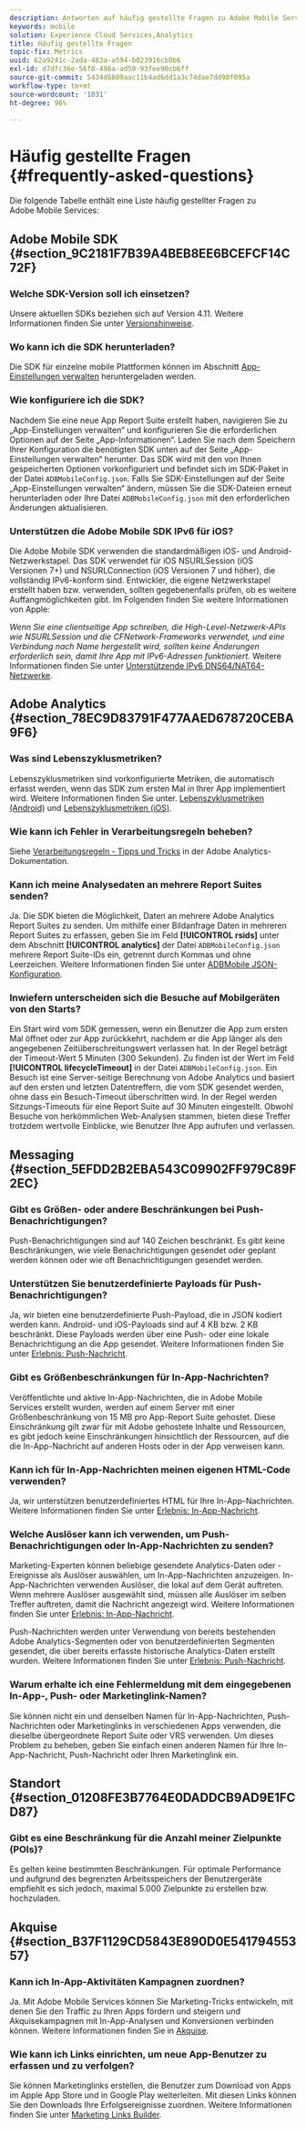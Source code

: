 ```yaml
---
description: Antworten auf häufig gestellte Fragen zu Adobe Mobile Services sowie allgemeine Funktionsbeschreibungen.
keywords: mobile
solution: Experience Cloud Services,Analytics
title: Häufig gestellte Fragen
topic-fix: Metrics
uuid: 62a9241c-2ada-483a-a594-b023916cb0b6
exl-id: d7dfc36e-56f0-498a-ad50-93fee90cb6ff
source-git-commit: 5434d8809aac11b4ad6dd1a3c74dae7dd98f095a
workflow-type: tm+mt
source-wordcount: '1031'
ht-degree: 96%

---
```


# Häufig gestellte Fragen {#frequently-asked-questions}

Die folgende Tabelle enthält eine Liste häufig gestellter Fragen zu Adobe Mobile Services:

## Adobe Mobile SDK {#section_9C2181F7B39A4BEB8EE6BCEFCF14C72F}

### Welche SDK-Version soll ich einsetzen?

Unsere aktuellen SDKs beziehen sich auf Version 4.11. Weitere Informationen finden Sie unter [Versionshinweise](https://experienceleague.adobe.com/docs/release-notes/experience-cloud/current.html?lang=de).

### Wo kann ich die SDK herunterladen?

Die SDK für einzelne mobile Plattformen können im Abschnitt [App-Einstellungen verwalten](/help/using/c-manage-app-settings/c-manage-app-settings.md) heruntergeladen werden.

### Wie konfiguriere ich die SDK?

Nachdem Sie eine neue App Report Suite erstellt haben, navigieren Sie zu „App-Einstellungen verwalten“ und konfigurieren Sie die erforderlichen Optionen auf der Seite „App-Informationen“. Laden Sie nach dem Speichern Ihrer Konfiguration die benötigten SDK unten auf der Seite „App-Einstellungen verwalten“ herunter. Das SDK wird mit den von Ihnen gespeicherten Optionen vorkonfiguriert und befindet sich im SDK-Paket in der Datei `ADBMobileConfig.json`. Falls Sie SDK-Einstellungen auf der Seite „App-Einstellungen verwalten“ ändern, müssen Sie die SDK-Dateien erneut herunterladen oder Ihre Datei `ADBMobileConfig.json` mit den erforderlichen Änderungen aktualisieren.

### Unterstützen die Adobe Mobile SDK IPv6 für iOS?

Die Adobe Mobile SDK verwenden die standardmäßigen iOS- und Android-Netzwerkstapel. Das SDK verwendet für iOS NSURLSession (iOS Versionen 7+) und NSURLConnection (iOS Versionen 7 und höher), die vollständig IPv6-konform sind. Entwickler, die eigene Netzwerkstapel erstellt haben bzw. verwenden, sollten gegebenenfalls prüfen, ob es weitere Auffangmöglichkeiten gibt. Im Folgenden finden Sie weitere Informationen von Apple:

*Wenn Sie eine clientseitige App schreiben, die High-Level-Netzwerk-APIs wie NSURLSession und die CFNetwork-Frameworks verwendet, und eine Verbindung nach Name hergestellt wird, sollten keine Änderungen erforderlich sein, damit Ihre App mit IPv6-Adressen funktioniert.* Weitere Informationen finden Sie unter [Unterstützende IPv6 DNS64/NAT64-Netzwerke](https://developer.apple.com/library/content/documentation/NetworkingInternetWeb/Conceptual/NetworkingOverview/UnderstandingandPreparingfortheIPv6Transition/UnderstandingandPreparingfortheIPv6Transition.html#__/apple_ref/doc/uid/TP40010220-CH213-SW1).

## Adobe Analytics {#section_78EC9D83791F477AAED678720CEBA9F6}

### Was sind Lebenszyklusmetriken?

Lebenszyklusmetriken sind vorkonfigurierte Metriken, die automatisch erfasst werden, wenn das SDK zum ersten Mal in Ihrer App implementiert wird. Weitere Informationen finden Sie unter. [Lebenszyklusmetriken (Android)](/help/android/metrics.md) und [Lebenszyklusmetriken (iOS)](/help/ios/metrics.md).

### Wie kann ich Fehler in Verarbeitungsregeln beheben?

Siehe [Verarbeitungsregeln - Tipps und Tricks](https://experienceleague.adobe.com/docs/analytics/admin/admin-tools/processing-rules/processing-rules-tips.html) in der Adobe Analytics-Dokumentation.

### Kann ich meine Analysedaten an mehrere Report Suites senden?

Ja. Die SDK bieten die Möglichkeit, Daten an mehrere Adobe Analytics Report Suites zu senden. Um mithilfe einer Bildanfrage Daten in mehreren Report Suites zu erfassen, geben Sie im Feld **[!UICONTROL rsids]** unter dem Abschnitt **[!UICONTROL analytics]** der Datei `ADBMobileConfig.json` mehrere Report Suite-IDs ein, getrennt durch Kommas und ohne Leerzeichen. Weitere Informationen finden Sie unter [ADBMobile JSON-Konfiguration](/help/ios/configuration/json-config/json-config.md).

### Inwiefern unterscheiden sich die Besuche auf Mobilgeräten von den Starts?

Ein Start wird vom SDK gemessen, wenn ein Benutzer die App zum ersten Mal öffnet oder zur App zurückkehrt, nachdem er die App länger als den angegebenen Zeitüberschreitungswert verlassen hat. In der Regel beträgt der Timeout-Wert 5 Minuten (300 Sekunden). Zu finden ist der Wert im Feld **[!UICONTROL lifecycleTimeout]** in der Datei `ADBMobileConfig.json`. Ein Besuch ist eine Server-seitige Berechnung von Adobe Analytics und basiert auf den ersten und letzten Datentreffern, die vom SDK gesendet werden, ohne dass ein Besuch-Timeout überschritten wird. In der Regel werden Sitzungs-Timeouts für eine Report Suite auf 30 Minuten eingestellt. Obwohl Besuche von herkömmlichen Web-Analysen stammen, bieten diese Treffer trotzdem wertvolle Einblicke, wie Benutzer Ihre App aufrufen und verlassen.

## Messaging {#section_5EFDD2B2EBA543C09902FF979C89F2EC}

### Gibt es Größen- oder andere Beschränkungen bei Push-Benachrichtigungen?

Push-Benachrichtigungen sind auf 140 Zeichen beschränkt. Es gibt keine Beschränkungen, wie viele Benachrichtigungen gesendet oder geplant werden können oder wie oft Benachrichtigungen gesendet werden.

### Unterstützen Sie benutzerdefinierte Payloads für Push-Benachrichtigungen?

Ja, wir bieten eine benutzerdefinierte Push-Payload, die in JSON kodiert werden kann. Android- und iOS-Payloads sind auf 4 KB bzw. 2 KB beschränkt. Diese Payloads werden über eine Push- oder eine lokale Benachrichtigung an die App gesendet. Weitere Informationen finden Sie unter [Erlebnis: Push-Nachricht](/help/using/in-app-messaging/t-create-push-message/c-experience-push-message.md).

### Gibt es Größenbeschränkungen für In-App-Nachrichten?

Veröffentlichte und aktive In-App-Nachrichten, die in Adobe Mobile Services erstellt wurden, werden auf einem Server mit einer Größenbeschränkung von 15 MB pro App-Report Suite gehostet. Diese Einschränkung gilt zwar für mit Adobe gehostete Inhalte und Ressourcen, es gibt jedoch keine Einschränkungen hinsichtlich der Ressourcen, auf die die In-App-Nachricht auf anderen Hosts oder in der App verweisen kann.

### Kann ich für In-App-Nachrichten meinen eigenen HTML-Code verwenden?

Ja, wir unterstützen benutzerdefiniertes HTML für Ihre In-App-Nachrichten. Weitere Informationen finden Sie unter [Erlebnis: In-App-Nachricht](/help/using/in-app-messaging/t-in-app-message/c-experience-in-app-message.md).

### Welche Auslöser kann ich verwenden, um Push-Benachrichtigungen oder In-App-Nachrichten zu senden?

Marketing-Experten können beliebige gesendete Analytics-Daten oder -Ereignisse als Auslöser auswählen, um In-App-Nachrichten anzuzeigen. In-App-Nachrichten verwenden Auslöser, die lokal auf dem Gerät auftreten. Wenn mehrere Auslöser ausgewählt sind, müssen alle Auslöser im selben Treffer auftreten, damit die Nachricht angezeigt wird. Weitere Informationen finden Sie unter [Erlebnis: In-App-Nachricht](/help/using/in-app-messaging/t-in-app-message/c-experience-in-app-message.md).

Push-Nachrichten werden unter Verwendung von bereits bestehenden Adobe Analytics-Segmenten oder von benutzerdefinierten Segmenten gesendet, die über bereits erfasste historische Analytics-Daten erstellt wurden. Weitere Informationen finden Sie unter [Erlebnis: Push-Nachricht](/help/using/in-app-messaging/t-create-push-message/c-experience-push-message.md).

### Warum erhalte ich eine Fehlermeldung mit dem eingegebenen In-App-, Push- oder Marketinglink-Namen?

Sie können nicht ein und denselben Namen für In-App-Nachrichten, Push-Nachrichten oder Marketinglinks in verschiedenen Apps verwenden, die dieselbe übergeordnete Report Suite oder VRS verwenden. Um dieses Problem zu beheben, geben Sie einfach einen anderen Namen für Ihre In-App-Nachricht, Push-Nachricht oder Ihren Marketinglink ein.

## Standort {#section_01208FE3B7764E0DADDCB9AD9E1FCD87}

### Gibt es eine Beschränkung für die Anzahl meiner Zielpunkte (POIs)?

Es gelten keine bestimmten Beschränkungen. Für optimale Performance und aufgrund des begrenzten Arbeitsspeichers der Benutzergeräte empfiehlt es sich jedoch, maximal 5.000 Zielpunkte zu erstellen bzw. hochzuladen.

## Akquise {#section_B37F1129CD5843E890D0E54179455357}

### Kann ich In-App-Aktivitäten Kampagnen zuordnen?

Ja. Mit Adobe Mobile Services können Sie Marketing-Tricks entwickeln, mit denen Sie den Traffic zu Ihren Apps fördern und steigern und Akquisekampagnen mit In-App-Analysen und Konversionen verbinden können. Weitere Informationen finden Sie in [Akquise](/help/using/acquisition-main/acquisition-main.md).

### Wie kann ich Links einrichten, um neue App-Benutzer zu erfassen und zu verfolgen?

Sie können Marketinglinks erstellen, die Benutzer zum Download von Apps im Apple App Store und in Google Play weiterleiten. Mit diesen Links können Sie den Downloads Ihre Erfolgsereignisse zuordnen. Weitere Informationen finden Sie unter [Marketing Links Builder](/help/using/acquisition-main/c-marketing-links-builder/c-marketing-links-builder.md).
